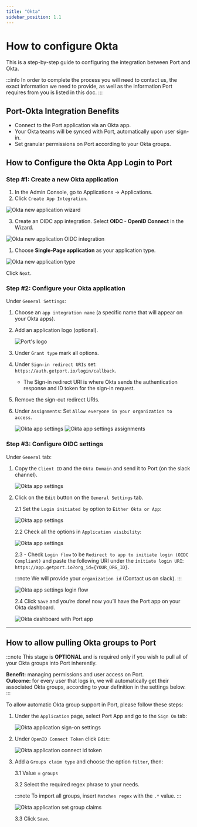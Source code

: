 ```yaml
---
title: "Okta"
sidebar_position: 1.1
---
```


# How to configure Okta

This is a step-by-step guide to configuring the integration between Port and Okta.

:::info
In order to complete the process you will need to contact us, the exact information we need to provide, as well as the information Port requires from you is listed in this doc.
:::

## Port-Okta Integration Benefits ​

- Connect to the Port application via an Okta app.
- Your Okta teams will be synced with Port, automatically upon user sign-in.
- Set granular permissions on Port according to your Okta groups.

## How to Configure the Okta App Login to Port​

### Step #1: Create a new Okta application

1. In the Admin Console, go to Applications -> Applications.
2. Click `Create App Integration`.

![Okta new application wizard](../../static/img/sso/okta/OktaCreateApp.png)

3. Create an OIDC app integration. Select **OIDC - OpenID Connect** in the Wizard.

![Okta new application OIDC integration](../../static/img/sso/okta/OktaCreateAppIntegration.png)

1. Choose **Single-Page application** as your application type.

![Okta new application type](../../static/img/sso/okta/OktaSetAppType.png)

Click `Next`.

### Step #2: Configure your Okta application

Under `General Settings`:

1. Choose an `app integration name` (a specific name that will appear on your Okta apps).
2. Add an application logo (optional).

   ![Port's logo](../../static/img/sso/general-assets/PortLogo.png)

3. Under `Grant type` mark all options.

4. Under `Sign-in redirect URIs` set: `https://auth.getport.io/login/callback`.

   - The Sign-in redirect URI is where Okta sends the authentication response and ID token for the sign-in request.

5. Remove the sign-out redirect URIs.

6. Under `Assignments`: Set `Allow everyone in your organization to access`.

   ![Okta app settings](../../static/img/sso/okta/AppIntegrationSettings.png)
   ![Okta app settings assignments](../../static/img/sso/okta/AppSettingsAssignments.png)

### Step #3: Configure OIDC settings

Under `General` tab:

1. Copy the `Client ID` and the `Okta Domain` and send it to Port (on the slack channel).

   ![Okta app settings](../../static/img/sso/okta/OktaAppSettingsPage.png)

2. Click on the `Edit` button on the `General Settings` tab.

   2.1 Set the `Login initiated by` option to `Either Okta or App`:

   ![Okta app settings](../../static/img/sso/okta/OktaAppLoginInitiation.png)

   2.2 Check all the options in `Application visibility`:

   ![Okta app settings](../../static/img/sso/okta/OktaAppVisibilitySettings.png)

   2.3 - Check `Login flow` to be `Redirect to app to initiate login (OIDC Compliant)` and paste the following URI under the `initiate login URI`: `https://app.getport.io?org_id={YOUR_ORG_ID}`.

   :::note
   We will provide your `organization id` (Contact us on slack).
   :::

   ![Okta app settings login flow](../../static/img/sso/okta/OktaAppLoginflowSettings.png)

   2.4 Click `Save` and you’re done! now you’ll have the Port app on your Okta dashboard.

   ![Okta dashboard with Port app](../../static/img/sso/okta/OktaDashboard.png)

---

## How to allow pulling Okta groups to Port

:::note
This stage is **OPTIONAL** and is required only if you wish to pull all of your Okta groups into Port inherently.

**Benefit:** managing permissions and user access on Port.  
**Outcome:** for every user that logs in, we will automatically get their associated Okta groups, according to your definition in the settings below.
:::

To allow automatic Okta group support in Port, please follow these steps:

1. Under the `Application` page, select Port App and go to the `Sign On` tab:

   ![Okta application sign-on settings](../../static/img/sso/okta/OktaAppSingOnSettings.png)

2. Under `OpenID Connect Token` click `Edit`:

   ![Okta application connect id token](../../static/img/sso/okta/OktaAppConnectToken.png)

3. Add a `Groups claim type` and choose the option `filter`, then:

   3.1 Value = `groups`

   3.2 Select the required regex phrase to your needs.

   :::note
   To import all groups, insert `Matches regex` with the `.*` value.
   :::

   ![Okta application set group claims](../../static/img/sso/okta/OktaAppSetGroupClaims.png)

   3.3 Click `Save`.

